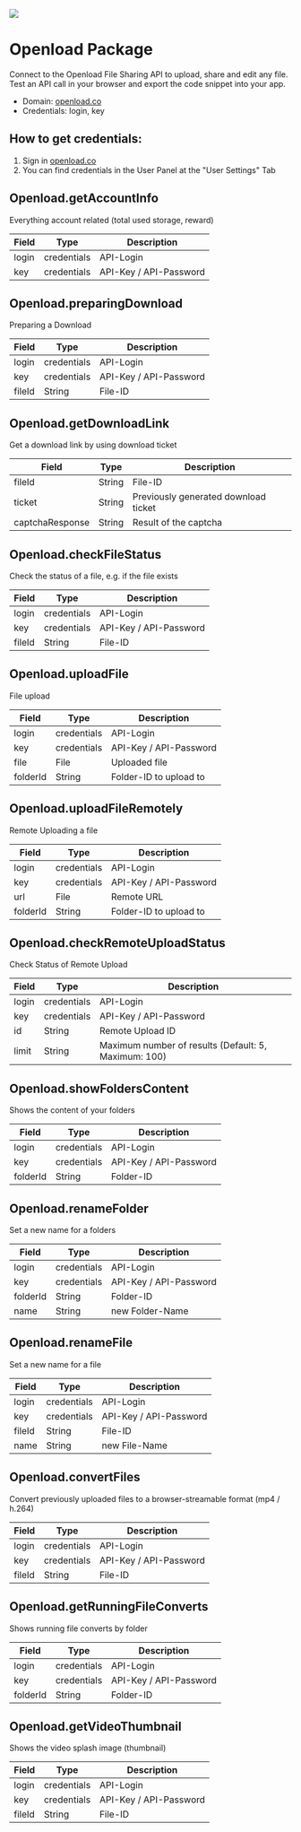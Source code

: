 [![](https://scdn.rapidapi.com/RapidAPI_banner.png)](https://rapidapi.com/package/Openload/functions?utm_source=RapidAPIGitHub_OpenloadFunctions&utm_medium=button&utm_content=RapidAPI_GitHub)


# Openload Package
Connect to the Openload File Sharing API to upload, share and edit any file. Test an API call in your browser and export the code snippet into your app.
* Domain: [openload.co](https://openload.co)
* Credentials: login, key

## How to get credentials:
1. Sign in [openload.co](https://openload.co)
2.  You can find credentials in the User Panel at the "User Settings" Tab

## Openload.getAccountInfo
Everything account related (total used storage, reward)

| Field| Type       | Description
|------|------------|----------
| login| credentials| API-Login
| key  | credentials| API-Key / API-Password

## Openload.preparingDownload
Preparing a Download

| Field | Type       | Description
|-------|------------|----------
| login | credentials| API-Login
| key   | credentials| API-Key / API-Password
| fileId| String     | File-ID

## Openload.getDownloadLink
Get a download link by using download ticket

| Field          | Type  | Description
|----------------|-------|----------
| fileId         | String| File-ID
| ticket         | String| Previously generated download ticket
| captchaResponse| String| Result of the captcha

## Openload.checkFileStatus
Check the status of a file, e.g. if the file exists

| Field | Type       | Description
|-------|------------|----------
| login | credentials| API-Login
| key   | credentials| API-Key / API-Password
| fileId| String     | File-ID

## Openload.uploadFile
File upload

| Field   | Type       | Description
|---------|------------|----------
| login   | credentials| API-Login
| key     | credentials| API-Key / API-Password
| file    | File       | Uploaded file
| folderId| String     | Folder-ID to upload to

## Openload.uploadFileRemotely
Remote Uploading a file

| Field   | Type       | Description
|---------|------------|----------
| login   | credentials| API-Login
| key     | credentials| API-Key / API-Password
| url     | File       | Remote URL
| folderId| String     | Folder-ID to upload to

## Openload.checkRemoteUploadStatus
Check Status of Remote Upload

| Field| Type       | Description
|------|------------|----------
| login| credentials| API-Login
| key  | credentials| API-Key / API-Password
| id   | String     | Remote Upload ID
| limit| String     | Maximum number of results (Default: 5, Maximum: 100)

## Openload.showFoldersContent
Shows the content of your folders

| Field   | Type       | Description
|---------|------------|----------
| login   | credentials| API-Login
| key     | credentials| API-Key / API-Password
| folderId| String     | Folder-ID

## Openload.renameFolder
Set a new name for a folders

| Field   | Type       | Description
|---------|------------|----------
| login   | credentials| API-Login
| key     | credentials| API-Key / API-Password
| folderId| String     | Folder-ID
| name    | String     | new Folder-Name

## Openload.renameFile
Set a new name for a file

| Field | Type       | Description
|-------|------------|----------
| login | credentials| API-Login
| key   | credentials| API-Key / API-Password
| fileId| String     | File-ID
| name  | String     | new File-Name

## Openload.convertFiles
Convert previously uploaded files to a browser-streamable format (mp4 / h.264)

| Field | Type       | Description
|-------|------------|----------
| login | credentials| API-Login
| key   | credentials| API-Key / API-Password
| fileId| String     | File-ID

## Openload.getRunningFileConverts
Shows running file converts by folder

| Field   | Type       | Description
|---------|------------|----------
| login   | credentials| API-Login
| key     | credentials| API-Key / API-Password
| folderId| String     | Folder-ID

## Openload.getVideoThumbnail
Shows the video splash image (thumbnail)

| Field | Type       | Description
|-------|------------|----------
| login | credentials| API-Login
| key   | credentials| API-Key / API-Password
| fileId| String     | File-ID


